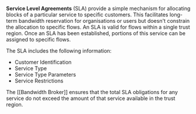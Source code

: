 **Service Level Agreements** (SLA) provide a simple mechanism for allocating blocks of a particular service to specific customers. This facilitates long-term bandwidth reservation for organisations or users but doesn't constrain the allocation to specific flows. An SLA is valid for flows within a single trust region.
Once an SLA has been established, portions of this service can be assigned to specific flows.

The SLA includes the following information:
- Customer Identification
- Service Type
- Service Type Parameters
- Service Restrictions

The [[Bandwidth Broker]] ensures that the total SLA obligations for any service do not exceed the amount of that service available in the trust region.